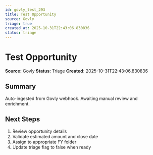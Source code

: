 ```yaml
---
id: govly_test_293
title: Test Opportunity
source: Govly
triage: true
created_at: 2025-10-31T22:43:06.830836
status: triage
---
```


# Test Opportunity

**Source:** Govly
**Status:** Triage
**Created:** 2025-10-31T22:43:06.830836

## Summary

Auto-ingested from Govly webhook. Awaiting manual review and enrichment.

## Next Steps

1. Review opportunity details
2. Validate estimated amount and close date
3. Assign to appropriate FY folder
4. Update triage flag to false when ready
